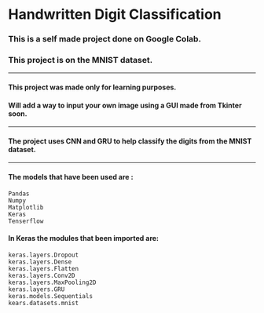 # Handwritten Digit Classification

### This is a self made project done on Google Colab.
### This project is on the MNIST dataset.
___________________________________________________________________________________

#### This project was made only for learning purposes.
#### Will add a way to input your own image using a GUI made from Tkinter soon.
___________________________________________________________________________________
#### The project uses CNN and GRU to help classify the digits from the MNIST dataset.
___________________________________________________________________________________
#### The models that have been used are :
    Pandas
    Numpy
    Matplotlib
    Keras
    Tenserflow
    
#### In Keras the modules that been imported are:
    keras.layers.Dropout
    keras.layers.Dense
    keras.layers.Flatten
    keras.layers.Conv2D
    keras.layers.MaxPooling2D
    keras.layers.GRU
    keras.models.Sequentials
    kears.datasets.mnist
